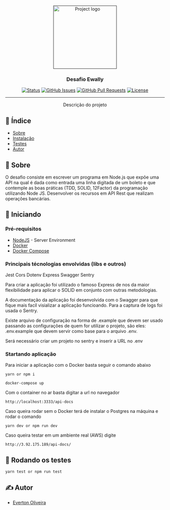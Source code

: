 <p align="center">
  <a href="" rel="noopener">
 <img width=200px height=200px src="https://www.ewally.com.br/wp-content/uploads/2020/06/logotipo-1.svg" alt="Project logo"></a>
</p>

<h3 align="center">Desafio Ewally</h3>

<div align="center">

[![Status](https://img.shields.io/badge/status-active-success.svg)]()
[![GitHub Issues](https://img.shields.io/github/issues/kylelobo/The-Documentation-Compendium.svg)](https://github.com/SDEverton/iclinic_test/issues)
[![GitHub Pull Requests](https://img.shields.io/github/issues-pr/kylelobo/The-Documentation-Compendium.svg)](https://github.com/SDEverton/iclinic_test/pulls)
[![License](https://img.shields.io/badge/license-MIT-blue.svg)](/LICENSE)

</div>

---

<p align="center"> Descrição do projeto
    <br> 
</p>

## 📝 Índice

- [Sobre](#about)
- [Instalação](#getting_started)
- [Testes](#tests)
- [Autor](#authors)

## 🧐 Sobre <a name = "about"></a>

O desafio consiste em escrever um programa em Node.js que expõe uma API na qual é dada
como entrada uma linha digitada de um boleto e que contemple as boas práticas (TDD, SOLID, 12Factor) da programação utilizando Node JS.
Desenvolver os recursos em API Rest que realizam operações bancárias.


## 🏁 Iniciando <a name = "getting_started"></a>

### Pré-requisitos

- [NodeJS](https://nodejs.org/en/) - Server Environment
- [Docker](https://docs.docker.com/engine/install/)
- [Docker Compose](https://docs.docker.com/compose/install/)

### Principais técnologias envolvidas (libs e outros)

Jest
Cors
Dotenv
Express
Swagger
Sentry

Para criar a aplicação foi utilizado o famoso Express de nos da maior flexibilidade para aplicar o SOLID em conjunto com outras metodologias.

A documentação da aplicação foi desenvolvida com o Swagger para que fique mais facíl visializar a aplicação funcioando. Para a captura de logs foi usada o Sentry.

Existe arquivo de configuração na forma de .example que devem ser usado passando as configurações de quem for utilizar o projeto, são eles: .env.example que devem servir como base para o arquivo .env.

Será necessário criar um projeto no sentry e inserir a URL no .env

### Startando aplicação

Para iniciar a aplicação com o Docker basta seguir o comando abaixo

```
yarn or npm i

docker-compose up

```

Com o container no ar basta digitar a url no navegador

```
http://localhost:3333/api-docs
```

Caso queira rodar sem o Docker terá de instalar o Postgres na máquina e rodar o comando

```
yarn dev or npm run dev

```

Caso queira testar em um ambiente real (AWS) digite

```
http://3.92.175.189/api-docs/

```

## 🔧 Rodando os testes <a name = "tests"></a>

```
yarn test or npm run test
```

## ✍️ Autor <a name = "authors"></a>

- [Everton Oliveira](https://github.com/SDEverton)